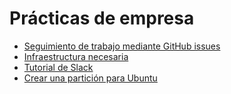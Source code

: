 # Prácticas de empresa

* [Seguimiento de trabajo mediante GitHub issues](github-issues.md)
* [Infraestructura necesaria](infrastructure.md)
* [Tutorial de Slack](slack-tutorial.md)
* [Crear una partición para Ubuntu](particion-ubuntu.md)
